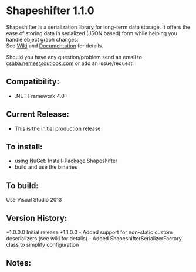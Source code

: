 Shapeshifter 1.1.0
============
Shapeshifter is a serialization library for long-term data storage. 
It offers the ease of storing data in serialized (JSON based) form while helping you handle object graph changes.    
See [Wiki](https://github.com/csnemes/shapeshifter/wiki) and [Documentation](https://github.com/csnemes/shapeshifter/tree/dev/Documentation/Help) for details.

Should you have any question/problem send an email to csaba.nemes@outlook.com or add an issue/request.

Compatibility:
---
  - .NET Framework 4.0+

Current Release:
---
  - This is the initial production release 

To install:
---
  - using NuGet: Install-Package Shapeshifter
  - build and use the binaries

To build:
---
Use Visual Studio 2013

Version History:
---
 *1.0.0.0 Initial release
 *1.1.0.0 - Added support for non-static custom deserializers (see wiki for details)
          - Added ShapeshifterSerializerFactory class to simplify configuration 

Notes:
---

